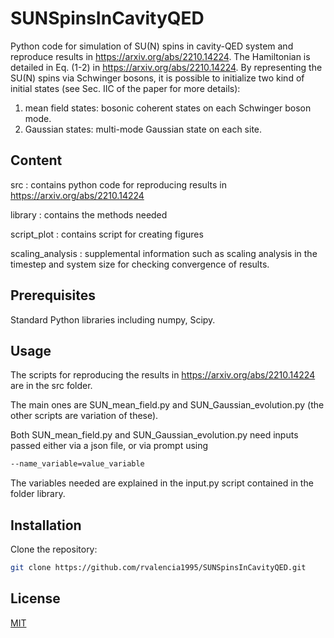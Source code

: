 # SUNSpinsInCavityQED

Python code for simulation of SU(N) spins in cavity-QED system and reproduce results in https://arxiv.org/abs/2210.14224.
The Hamiltonian is detailed in Eq. (1-2) in https://arxiv.org/abs/2210.14224.
By representing the SU(N) spins via Schwinger bosons, it is possible to initialize two kind of initial states (see Sec. IIC of the paper for more details):
1) mean field states: bosonic coherent states on each Schwinger boson mode.
2) Gaussian states: multi-mode Gaussian state on each site.

## Content
src : contains python code for reproducing results in https://arxiv.org/abs/2210.14224

library : contains the methods needed

script_plot : contains script for creating figures 

scaling_analysis : supplemental information such as scaling analysis in the timestep and system size for checking convergence of results.

## Prerequisites

Standard Python libraries including numpy, Scipy.

## Usage
The scripts for reproducing the results in https://arxiv.org/abs/2210.14224 are in the src folder.

The main ones are SUN_mean_field.py and SUN_Gaussian_evolution.py (the other scripts are variation of these).

Both SUN_mean_field.py and SUN_Gaussian_evolution.py need inputs passed either via a json file, or via prompt using 
```bash
--name_variable=value_variable
```
The variables needed are explained in the input.py script contained in the folder library.

## Installation

Clone the repository:
```bash
git clone https://github.com/rvalencia1995/SUNSpinsInCavityQED.git
```

## License

[MIT](https://choosealicense.com/licenses/mit/)
